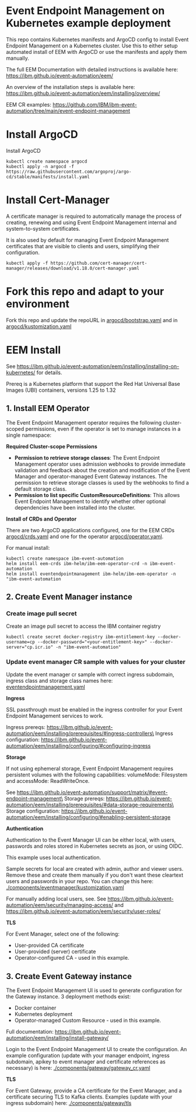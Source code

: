 # Event Endpoint Management on Kubernetes example deployment

This repo contains Kubernetes manifests and ArgoCD config to install Event Endpoint Management on a Kubernetes cluster. Use this to either setup automated install of EEM with ArgoCD or use the manifests and apply them manually.

The full EEM Documentation with detailed instructions is available here: https://ibm.github.io/event-automation/eem/

An overview of the installation steps is available here: https://ibm.github.io/event-automation/eem/installing/overview/

EEM CR examples: https://github.com/IBM/ibm-event-automation/tree/main/event-endpoint-management

# Install ArgoCD

Install ArgoCD

```
kubectl create namespace argocd
kubectl apply -n argocd -f https://raw.githubusercontent.com/argoproj/argo-cd/stable/manifests/install.yaml
```

# Install Cert-Manager

A certificate manager is required to automatically manage the process of creating, renewing and using Event Endpoint Management internal and system-to-system certificates. 

It is also used by default for managing Event Endpoint Management certificates that are visible to clients and users, simplifying their configuration.

`kubectl apply -f https://github.com/cert-manager/cert-manager/releases/download/v1.18.0/cert-manager.yaml`

# Fork this repo and adapt to your environment

Fork this repo and update the repoURL in [argocd/bootstrap.yaml](./argocd/bootstrap.yaml) and in [argocd/kustomization.yaml](./argocd/kustomization.yaml)

# EEM Install

See https://ibm.github.io/event-automation/eem/installing/installing-on-kubernetes/ for details.

Prereq is a Kubernetes platform that support the Red Hat Universal Base Images (UBI) containers, versions 1.25 to 1.32

## 1. Install EEM Operator

The Event Endpoint Management operator requires the following cluster-scoped permissions, even if the operator is set to manage instances in a single namespace:

**Required Cluster-scope Permissions**

- **Permission to retrieve storage classes**: The Event Endpoint Management operator uses admission webhooks to provide immediate validation and feedback about the creation and modification of the Event Manager and operator-managed Event Gateway instances. The permission to retrieve storage classes is used by the webhooks to find a default storage class.
- **Permission to list specific CustomResourceDefinitions**: This allows Event Endpoint Management to identify whether other optional dependencies have been installed into the cluster.

**Install of CRDs and Operator**

There are two ArgoCD applications configured, one for the EEM CRDs [argocd/crds.yaml](./argocd/crds.yaml) and one for the operator [argocd/operator.yaml](./argocd/operator.yaml).

For manual install:

```helm repo add ibm-helm https://raw.githubusercontent.com/IBM/charts/master/repo/ibm-helm
kubectl create namespace ibm-event-automation
helm install eem-crds ibm-helm/ibm-eem-operator-crd -n ibm-event-automation
helm install eventendpointmanagement ibm-helm/ibm-eem-operator -n "ibm-event-automation
```

## 2. Create Event Manager instance

### Create image pull secret

Create an image pull secret to access the IBM container registry

`kubectl create secret docker-registry ibm-entitlement-key --docker-username=cp --docker-password="<your-entitlement-key>" --docker-server="cp.icr.io" -n "ibm-event-automation"`

### Update event manager CR sample with values for your cluster

Update the event manager cr sample with correct ingress subdomain, ingress class and storage class names here: [eventendpointmanagement.yaml](./components/eventmanager/eventendpointmanagement.yaml)

**Ingress**

SSL passthrough must be enabled in the ingress controller for your Event Endpoint Management services to work.

Ingress prereqs: https://ibm.github.io/event-automation/eem/installing/prerequisites/#ingress-controllers\
Ingress configuration: https://ibm.github.io/event-automation/eem/installing/configuring/#configuring-ingress

**Storage**

If not using ephemeral storage, Event Endpoint Management requires persistent volumes with the following capabilities: volumeMode: Filesystem and accessMode: ReadWriteOnce. 

See https://ibm.github.io/event-automation/support/matrix/#event-endpoint-management\
Storage prereqs: https://ibm.github.io/event-automation/eem/installing/prerequisites/#data-storage-requirements\
Storage configuration: https://ibm.github.io/event-automation/eem/installing/configuring/#enabling-persistent-storage

**Authentication**

Authentication to the Event Manager UI can be either local, with users, passwords and roles stored in Kubernetes secrets as json, or using OIDC.

This example uses local authentication.

Sample secrets for local are created with admin, author and viewer users. Remove these and create them manually if you don't want these cleartext users and passwords in your repo. You can change this here: [./components/eventmanager/kustomization.yaml](./components/eventmanager/kustomization.yaml)

For manually adding local users, see. See https://ibm.github.io/event-automation/eem/security/managing-access/ and https://ibm.github.io/event-automation/eem/security/user-roles/

**TLS**

For Event Manager, select one of the following:

* User-provided CA certificate
* User-provided (server) certificate
* Operator-configured CA - used in this example.

## 3. Create Event Gateway instance

The Event Endpoint Management UI is used to generate configuration for the Gateway instance. 3 deployment methods exist:

* Docker container
* Kubernetes deployment
* Operator-managed Custom Resource - used in this example.

Full documentation: https://ibm.github.io/event-automation/eem/installing/install-gateway/

Login to the Event Endpoint Management UI to create the configuration. An example configuration (update with your manager endpoint, ingress subdomain, apikey to event manager and certificate references as necessary) is here: [./components/gateway/gateway_cr.yaml](./components/gateway/gateway_cr.yaml)

**TLS**

For Event Gateway, provide a CA certificate for the Event Manager, and a certificate securing TLS to Kafka clients. Examples (update with your ingress subdomain) here: [./components/gateway/tls](./components/gateway/tls)

